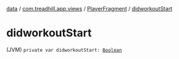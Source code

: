 [data](../../index.md) / [com.treadhill.app.views](../index.md) / [PlayerFragment](index.md) / [didworkoutStart](./didworkout-start.md)

# didworkoutStart

(JVM) `private var didworkoutStart: `[`Boolean`](https://kotlinlang.org/api/latest/jvm/stdlib/kotlin/-boolean/index.html)